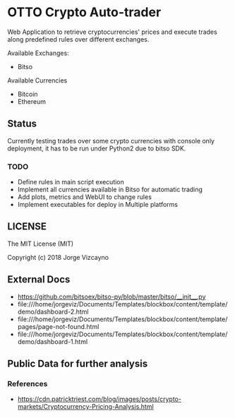 # OTTO Crypto Auto-trader

Web Application to retrieve cryptocurrencies' prices and execute trades along predefined rules over different exchanges.

Available Exchanges:

- Bitso

Available Currencies

- Bitcoin
- Ethereum


## Status

Currently testing trades over some crypto currencies with console only deployment, it has to be run under Python2 due to bitso SDK.


### TODO

- Define rules in main script execution
- Implement all currencies available in Bitso for automatic trading
- Add plots, metrics and WebUI to change rules
- Implement executables for deploy in Multiple platforms

## LICENSE

The MIT License (MIT)

Copyright (c) 2018 Jorge Vizcayno


## External Docs

- https://github.com/bitsoex/bitso-py/blob/master/bitso/__init__.py
- file:///home/jorgeviz/Documents/Templates/blockbox/content/template/demo/dashboard-2.html
- file:///home/jorgeviz/Documents/Templates/blockbox/content/template/pages/page-not-found.html
- file:///home/jorgeviz/Documents/Templates/blockbox/content/template/demo/dashboard-1.html


## Public Data for further analysis

### References

 - <https://cdn.patricktriest.com/blog/images/posts/crypto-markets/Cryptocurrency-Pricing-Analysis.html>


